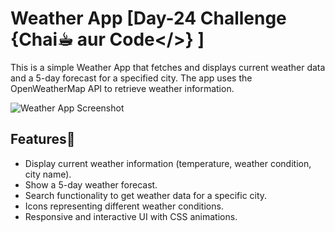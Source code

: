# Weather App [Day-24 Challenge {Chai☕︎ aur Code</>} ]

This is a simple Weather App that fetches and displays current weather data and a 5-day forecast for a specified city. The app uses the OpenWeatherMap API to retrieve weather information.

![Weather App Screenshot](images/screenshot.png)

## Features🚀

- Display current weather information (temperature, weather condition, city name).
- Show a 5-day weather forecast.
- Search functionality to get weather data for a specific city.
- Icons representing different weather conditions.
- Responsive and interactive UI with CSS animations.
